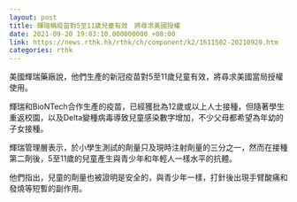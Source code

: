 ```yaml
---
layout: post
title: 輝瑞稱疫苗對5至11歲兒童有效　將尋求美國授權
date: 2021-09-20 19:03:10.000000000 +08:00
link: https://news.rthk.hk/rthk/ch/component/k2/1611502-20210920.htm
categories: rthk
---
```


美國輝瑞藥廠說，他們生產的新冠疫苗對5至11歲兒童有效，將尋求美國當局授權使用。

輝瑞和BioNTech合作生產的疫苗，已經獲批為12歲或以上人士接種，但隨著學生重返校園，以及Delta變種病毒導致兒童感染數字增加，不少父母都希望為年幼的子女接種。

輝瑞管理層表示，於小學生測試的劑量只及現時注射劑量的三分之一，然而在接種第二劑後，5至11歲的兒童產生與青少年和年輕人一樣水平的抗體。

他們指出，兒童的劑量也被證明是安全的，與青少年一樣，打針後出現手臂酸痛和發燒等短暫的副作用。
